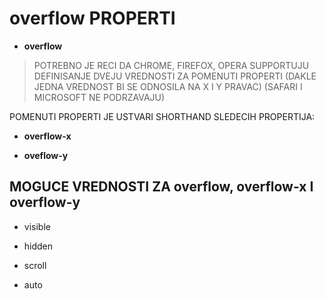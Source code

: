 # overflow PROPERTI

- **overflow**

>POTREBNO JE RECI DA CHROME, FIREFOX, OPERA SUPPORTUJU DEFINISANJE DVEJU VREDNOSTI ZA POMENUTI PROPERTI (DAKLE JEDNA VREDNOST BI SE ODNOSILA NA X I Y PRAVAC) (SAFARI I MICROSOFT NE PODRZAVAJU)

POMENUTI PROPERTI JE USTVARI SHORTHAND SLEDECIH PROPERTIJA:

- **overflow-x**

- **oveflow-y**

## MOGUCE VREDNOSTI ZA overflow, overflow-x I overflow-y

- visible

- hidden

- scroll

- auto
